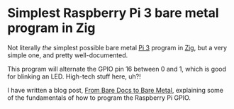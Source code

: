 # Simplest Raspberry Pi 3 bare metal program in Zig

Not literally *the* simplest possible bare metal [Pi
3](https://www.raspberrypi.com/products/raspberry-pi-3-model-b-plus/) program in
[Zig](https://ziglang.org/), but a very simple one, and pretty well-documented.

This program will alternate the GPIO pin 16 between 0 and 1, which is good for
blinking an LED. High-tech stuff here, uh?!

I have written a blog post, [From Bare Docs to Bare
Metal](https://stackedboxes.org/2021/12/30/from-bare-docs-to-bare-metal/),
explaining some of the fundamentals of how to program the Raspberry Pi GPIO.

